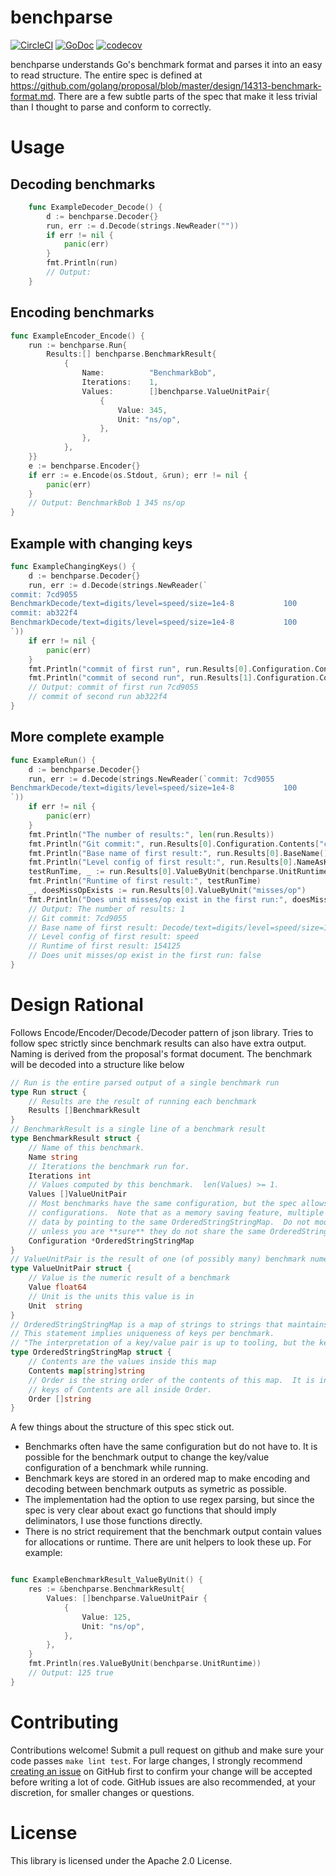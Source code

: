 # benchparse
[![CircleCI](https://circleci.com/gh/cep21/benchparse.svg)](https://circleci.com/gh/cep21/benchparse)
[![GoDoc](https://godoc.org/github.com/cep21/benchparse?status.svg)](https://godoc.org/github.com/cep21/benchparse)
[![codecov](https://codecov.io/gh/cep21/benchparse/branch/master/graph/badge.svg)](https://codecov.io/gh/cep21/benchparse)

benchparse understands Go's benchmark format and parses it into an easy to read structure.  The entire spec
is defined at https://github.com/golang/proposal/blob/master/design/14313-benchmark-format.md.  There are a few subtle
parts of the spec that make it less trivial than I thought to parse and conform to correctly.

# Usage

## Decoding benchmarks
```go
    func ExampleDecoder_Decode() {
        d := benchparse.Decoder{}
        run, err := d.Decode(strings.NewReader(""))
        if err != nil {
            panic(err)
        }
        fmt.Println(run)
        // Output:
    }
```

## Encoding benchmarks

```go
func ExampleEncoder_Encode() {
	run := benchparse.Run{
		Results:[] benchparse.BenchmarkResult{
			{
				Name:          "BenchmarkBob",
				Iterations:    1,
				Values:        []benchparse.ValueUnitPair{
					{
						Value: 345,
						Unit: "ns/op",
					},
				},
			},
	}}
	e := benchparse.Encoder{}
	if err := e.Encode(os.Stdout, &run); err != nil {
		panic(err)
	}
	// Output: BenchmarkBob 1 345 ns/op
}
```

## Example with changing keys

```go
func ExampleChangingKeys() {
	d := benchparse.Decoder{}
	run, err := d.Decode(strings.NewReader(`
commit: 7cd9055
BenchmarkDecode/text=digits/level=speed/size=1e4-8   	     100	    154125 ns/op	  64.88 MB/s	   40418 B/op	       7 allocs/op
commit: ab322f4
BenchmarkDecode/text=digits/level=speed/size=1e4-8   	     100	    154125 ns/op	  64.88 MB/s	   40418 B/op	       8 allocs/op
`))
	if err != nil {
		panic(err)
	}
	fmt.Println("commit of first run", run.Results[0].Configuration.Contents["commit"])
	fmt.Println("commit of second run", run.Results[1].Configuration.Contents["commit"])
	// Output: commit of first run 7cd9055
	// commit of second run ab322f4
}
```

## More complete example
```go
func ExampleRun() {
	d := benchparse.Decoder{}
	run, err := d.Decode(strings.NewReader(`commit: 7cd9055
BenchmarkDecode/text=digits/level=speed/size=1e4-8   	     100	    154125 ns/op	  64.88 MB/s	   40418 B/op	       7 allocs/op
`))
	if err != nil {
		panic(err)
	}
	fmt.Println("The number of results:", len(run.Results))
	fmt.Println("Git commit:", run.Results[0].Configuration.Contents["commit"])
	fmt.Println("Base name of first result:", run.Results[0].BaseName())
	fmt.Println("Level config of first result:", run.Results[0].NameAsKeyValue().Contents["level"])
	testRunTime, _ := run.Results[0].ValueByUnit(benchparse.UnitRuntime)
	fmt.Println("Runtime of first result:", testRunTime)
	_, doesMissOpExists := run.Results[0].ValueByUnit("misses/op")
	fmt.Println("Does unit misses/op exist in the first run:", doesMissOpExists)
	// Output: The number of results: 1
	// Git commit: 7cd9055
	// Base name of first result: Decode/text=digits/level=speed/size=1e4-8
	// Level config of first result: speed
	// Runtime of first result: 154125
	// Does unit misses/op exist in the first run: false
}
```

# Design Rational

Follows Encode/Encoder/Decode/Decoder pattern of json library.  Tries to follow spec strictly since benchmark results
can also have extra output.  Naming is derived from the proposal's format document.  The benchmark will be decoded
into a structure like below

```go
// Run is the entire parsed output of a single benchmark run
type Run struct {
	// Results are the result of running each benchmark
	Results []BenchmarkResult
}
// BenchmarkResult is a single line of a benchmark result
type BenchmarkResult struct {
	// Name of this benchmark.
	Name string
	// Iterations the benchmark run for.
	Iterations int
	// Values computed by this benchmark.  len(Values) >= 1.
	Values []ValueUnitPair
	// Most benchmarks have the same configuration, but the spec allows a single set of benchmarks to have different
	// configurations.  Note that as a memory saving feature, multiple BenchmarkResult may share the same Configuration
	// data by pointing to the same OrderedStringStringMap.  Do not modify the Configuration of any one BenchmarkResult
	// unless you are **sure** they do not share the same OrderedStringStringMap data's backing.
	Configuration *OrderedStringStringMap
}
// ValueUnitPair is the result of one (of possibly many) benchmark numeric computations
type ValueUnitPair struct {
	// Value is the numeric result of a benchmark
	Value float64
	// Unit is the units this value is in
	Unit  string
}
// OrderedStringStringMap is a map of strings to strings that maintains ordering.
// This statement implies uniqueness of keys per benchmark.
// "The interpretation of a key/value pair is up to tooling, but the key/value pair is considered to describe all benchmark results that follow, until overwritten by a configuration line with the same key."
type OrderedStringStringMap struct {
	// Contents are the values inside this map
	Contents map[string]string
	// Order is the string order of the contents of this map.  It is intended that len(Order) == len(Contents) and the
	// keys of Contents are all inside Order.
	Order []string
}
```

A few things about the structure of this spec stick out.

* Benchmarks often have the same configuration but do not have to.  It is possible for the benchmark output to change
the key/value configuration of a benchmark while running.
* Benchmark keys are stored in an ordered map to make encoding and decoding between benchmark outputs as symetric as
possible.
* The implementation had the option to use regex parsing, but since the spec is very clear about exact go functions
that should imply deliminators, I use those functions directly.
* There is no strict requirement that the benchmark output contain values for allocations or runtime.  There are unit
helpers to look these up.  For example:

```go

func ExampleBenchmarkResult_ValueByUnit() {
	res := &benchparse.BenchmarkResult{
		Values: []benchparse.ValueUnitPair {
			{
				Value: 125,
				Unit: "ns/op",
			},
		},
	}
	fmt.Println(res.ValueByUnit(benchparse.UnitRuntime))
	// Output: 125 true
}
```

# Contributing

Contributions welcome!  Submit a pull request on github and make sure your code passes `make lint test`.  For
large changes, I strongly recommend [creating an issue](https://github.com/cep21/benchparse/issues) on GitHub first to
confirm your change will be accepted before writing a lot of code.  GitHub issues are also recommended, at your discretion,
for smaller changes or questions.

# License

This library is licensed under the Apache 2.0 License.